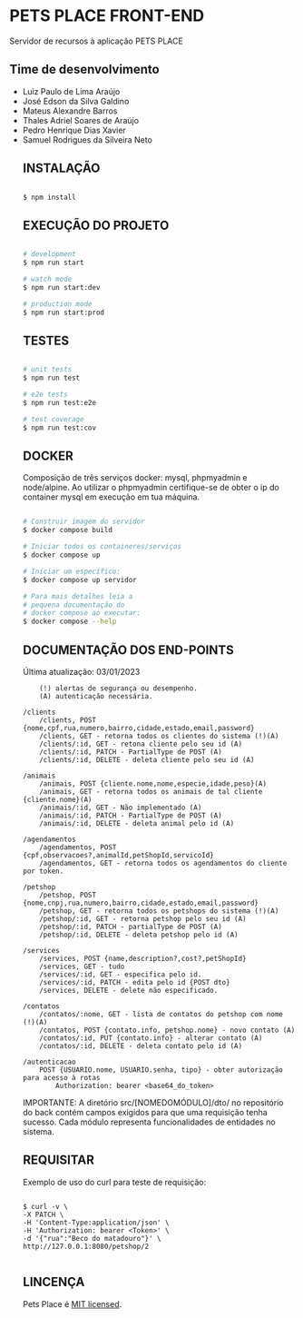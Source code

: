 # PETS PLACE FRONT-END

Servidor de recursos à aplicação PETS PLACE

## Time de desenvolvimento

<ul>
    <li> Luiz Paulo de Lima Araújo </li>
    <li> José Edson da Silva Galdino </li>
    <li> Mateus Alexandre Barros </li>
    <li> Thales Adriel Soares de Araújo </li>
    <li> Pedro Henrique Dias Xavier </li>
    <li> Samuel Rodrigues da Silveira Neto </li>
</u>

## INSTALAÇÃO

```bash

$ npm install

```

## EXECUÇÃO DO PROJETO

```bash

# development
$ npm run start

# watch mode
$ npm run start:dev

# production mode
$ npm run start:prod

```

## TESTES

```bash

# unit tests
$ npm run test

# e2e tests
$ npm run test:e2e

# test coverage
$ npm run test:cov

```

## DOCKER

Composição de três serviços docker: mysql, phpmyadmin e node/alpine.
Ao utilizar o phpmyadmin certifique-se de obter o
ip do container mysql em execução em tua máquina.

```bash

# Construir imagem do servidor
$ docker compose build

# Iniciar todos os containeres/serviços
$ docker compose up

# Iniciar um específico:
$ docker compose up servidor

# Para mais detalhes leia a
# pequena documentação do
# docker compose ao executar:
$ docker compose --help

```

## DOCUMENTAÇÃO DOS END-POINTS
Última atualização: 03/01/2023

``` Informações únicas para cada usuário: nome, cpf, email
    (!) alertas de segurança ou desempenho.
    (A) autenticação necessária.

/clients
    /clients, POST {nome,cpf,rua,numero,bairro,cidade,estado,email,password}
    /clients, GET - retorna todos os clientes do sistema (!)(A)
    /clients/:id, GET - retona cliente pelo seu id (A)
    /clients/:id, PATCH - PartialType de POST (A)
    /clients/:id, DELETE - deleta cliente pelo seu id (A)

/animais
    /animais, POST {cliente.nome,nome,especie,idade,peso}(A)
    /animais, GET - retorna todos os animais de tal cliente {cliente.nome}(A)
    /animais/:id, GET - Não implementado (A)
    /animais/:id, PATCH - PartialType de POST (A)
    /animais/:id, DELETE - deleta animal pelo id (A)

/agendamentos
    /agendamentos, POST {cpf,observacoes?,animalId,petShopId,servicoId}
    /agendamentos, GET - retorna todos os agendamentos do cliente por token.

/petshop
    /petshop, POST {nome,cnpj,rua,numero,bairro,cidade,estado,email,password}
    /petshop, GET - retorna todos os petshops do sistema (!)(A)
    /petshop/:id, GET - retorna petshop pelo seu id (A)
    /petshop/:id, PATCH - partialType de POST (A)
    /petshop/:id, DELETE - deleta petshop pelo id (A)

/services
    /services, POST {name,description?,cost?,petShopId}
    /services, GET - tudo
    /services/:id, GET - especifica pelo id.
    /services/:id, PATCH - edita pelo id {POST dto}
    /services, DELETE - delete não especificado.

/contatos
    /contatos/:nome, GET - lista de contatos do petshop com nome (!)(A)
    /contatos, POST {contato.info, petshop.nome} - novo contato (A)
    /contatos/:id, PUT {contato.info} - alterar contato (A)
    /contatos/:id, DELETE - deleta contato pelo id (A)

/autenticacao
    POST {USUARIO.nome, USUARIO.senha, tipo} - obter autorização para acesso à rotas
        Authorization: bearer <base64_do_token>

```

IMPORTANTE: A diretório src/[NOMEDOMÓDULO]/dto/ no repositório
do back contém campos exigidos para que uma requisição tenha sucesso.
Cada módulo representa funcionalidades de entidades no sistema.

## REQUISITAR

Exemplo de uso do curl para teste de requisição:

```

$ curl -v \
-X PATCH \
-H 'Content-Type:application/json' \
-H 'Authorization: bearer <Token>' \
-d '{"rua":"Beco do matadouro"}' \
http://127.0.0.1:8080/petshop/2


```

## LINCENÇA

  Pets Place é [MIT licensed](https://github.com/nestjs/nest/blob/master/LICENSE).
